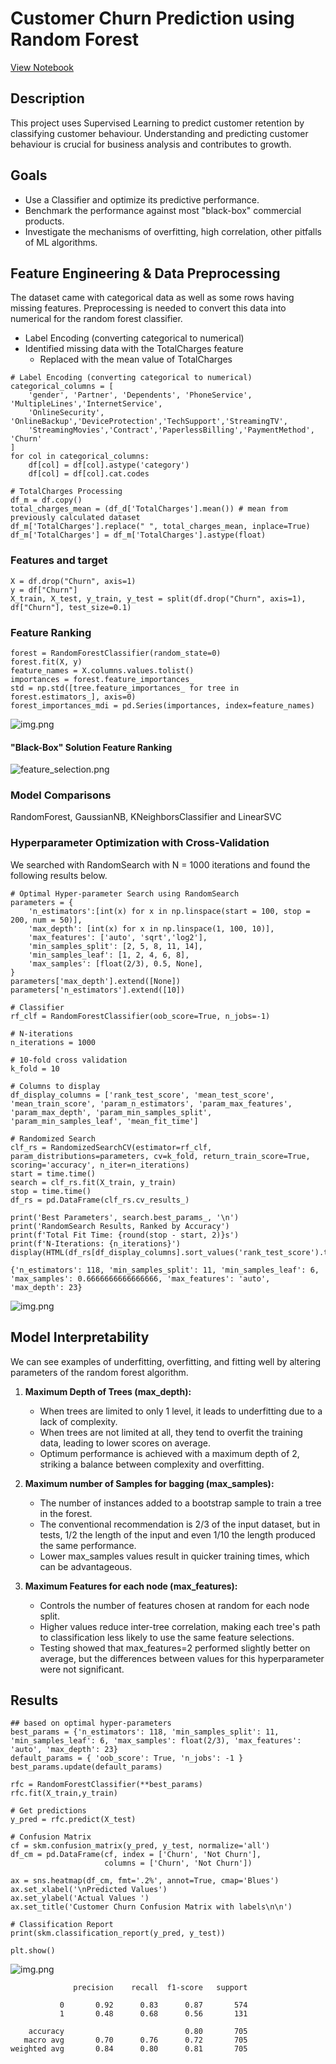 # Customer Churn Prediction using Random Forest
[View Notebook](https://github.com/Dada-Tech/customer-churn-random-forest/blob/main/random-forest-classifier.ipynb)

## Description
This project uses Supervised Learning to predict customer retention by classifying customer behaviour.
Understanding and predicting customer behaviour is crucial for business analysis and contributes to growth.

## Goals
* Use a Classifier and optimize its predictive performance.
* Benchmark the performance against most "black-box" commercial products.
* Investigate the mechanisms of overfitting, high correlation, other pitfalls of ML algorithms.

## Feature Engineering & Data Preprocessing
The dataset came with categorical data as well as some rows having missing features. Preprocessing is needed to convert this data into numerical for the random forest classifier.

* Label Encoding (converting categorical to numerical)
* Identified missing data with the TotalCharges feature
  * Replaced with the mean value of TotalCharges
```
# Label Encoding (converting categorical to numerical)
categorical_columns = [
    'gender', 'Partner', 'Dependents', 'PhoneService', 'MultipleLines','InternetService',
    'OnlineSecurity', 'OnlineBackup','DeviceProtection','TechSupport','StreamingTV',
    'StreamingMovies','Contract','PaperlessBilling','PaymentMethod', 'Churn'
]
for col in categorical_columns:
    df[col] = df[col].astype('category')
    df[col] = df[col].cat.codes

# TotalCharges Processing
df_m = df.copy()
total_charges_mean = (df_d['TotalCharges'].mean()) # mean from previously calculated dataset
df_m['TotalCharges'].replace(" ", total_charges_mean, inplace=True)
df_m['TotalCharges'] = df_m['TotalCharges'].astype(float)
```

### Features and target
```
X = df.drop("Churn", axis=1)
y = df["Churn"]
X_train, X_test, y_train, y_test = split(df.drop("Churn", axis=1),  df["Churn"], test_size=0.1)
```

### Feature Ranking
```
forest = RandomForestClassifier(random_state=0)
forest.fit(X, y)
feature_names = X.columns.values.tolist()
importances = forest.feature_importances_
std = np.std([tree.feature_importances_ for tree in forest.estimators_], axis=0)
forest_importances_mdi = pd.Series(importances, index=feature_names)
```
![img.png](resources/feature-importance-mdi.png)

#### "Black-Box" Solution Feature Ranking
![feature_selection.png](resources/feature-importance.png)

### Model Comparisons
RandomForest, GaussianNB, KNeighborsClassifier and LinearSVC

### Hyperparameter Optimization with Cross-Validation
We searched with RandomSearch with N = 1000 iterations and found the following results below.

```
# Optimal Hyper-parameter Search using RandomSearch
parameters = {
    'n_estimators':[int(x) for x in np.linspace(start = 100, stop = 200, num = 50)],
    'max_depth': [int(x) for x in np.linspace(1, 100, 10)],
    'max_features': ['auto', 'sqrt','log2'],
    'min_samples_split': [2, 5, 8, 11, 14],
    'min_samples_leaf': [1, 2, 4, 6, 8],
    'max_samples': [float(2/3), 0.5, None],
}
parameters['max_depth'].extend([None])
parameters['n_estimators'].extend([10])

# Classifier
rf_clf = RandomForestClassifier(oob_score=True, n_jobs=-1)

# N-iterations
n_iterations = 1000

# 10-fold cross validation
k_fold = 10

# Columns to display
df_display_columns = ['rank_test_score', 'mean_test_score', 'mean_train_score', 'param_n_estimators', 'param_max_features', 'param_max_depth', 'param_min_samples_split', 'param_min_samples_leaf', 'mean_fit_time']

# Randomized Search
clf_rs = RandomizedSearchCV(estimator=rf_clf, param_distributions=parameters, cv=k_fold, return_train_score=True, scoring='accuracy', n_iter=n_iterations)
start = time.time()
search = clf_rs.fit(X_train, y_train)
stop = time.time()
df_rs = pd.DataFrame(clf_rs.cv_results_)

print('Best Parameters', search.best_params_, '\n')
print('RandomSearch Results, Ranked by Accuracy')
print(f'Total Fit Time: {round(stop - start, 2)}s')
print(f'N-Iterations: {n_iterations}')
display(HTML(df_rs[df_display_columns].sort_values('rank_test_score').to_html()))
```
```
{'n_estimators': 118, 'min_samples_split': 11, 'min_samples_leaf': 6, 'max_samples': 0.6666666666666666, 'max_features': 'auto', 'max_depth': 23}
```
![img.png](resources/hyperparameter-rank.png)

## Model Interpretability
We can see examples of underfitting, overfitting, and fitting well by altering parameters of the random forest algorithm.

1. **Maximum Depth of Trees (max_depth):**
    - When trees are limited to only 1 level, it leads to underfitting due to a lack of complexity.
    - When trees are not limited at all, they tend to overfit the training data, leading to lower scores on average.
    - Optimum performance is achieved with a maximum depth of 2, striking a balance between complexity and overfitting.

2. **Maximum number of Samples for bagging (max_samples):**
    - The number of instances added to a bootstrap sample to train a tree in the forest.
    - The conventional recommendation is 2/3 of the input dataset, but in tests, 1/2 the length of the input and even 1/10 the length produced the same performance.
    - Lower max_samples values result in quicker training times, which can be advantageous.

3. **Maximum Features for each node (max_features):**
    - Controls the number of features chosen at random for each node split.
    - Higher values reduce inter-tree correlation, making each tree's path to classification less likely to use the same feature selections.
    - Testing showed that max_features=2 performed slightly better on average, but the differences between values for this hyperparameter were not significant.

## Results
```
## based on optimal hyper-parameters
best_params = {'n_estimators': 118, 'min_samples_split': 11, 'min_samples_leaf': 6, 'max_samples': float(2/3), 'max_features': 'auto', 'max_depth': 23}
default_params = { 'oob_score': True, 'n_jobs': -1 }
best_params.update(default_params)

rfc = RandomForestClassifier(**best_params)
rfc.fit(X_train,y_train)

# Get predictions
y_pred = rfc.predict(X_test)

# Confusion Matrix
cf = skm.confusion_matrix(y_pred, y_test, normalize='all')
df_cm = pd.DataFrame(cf, index = ['Churn', 'Not Churn'],
                     columns = ['Churn', 'Not Churn'])

ax = sns.heatmap(df_cm, fmt='.2%', annot=True, cmap='Blues')
ax.set_xlabel('\nPredicted Values')
ax.set_ylabel('Actual Values ')
ax.set_title('Customer Churn Confusion Matrix with labels\n\n')

# Classification Report
print(skm.classification_report(y_pred, y_test))

plt.show()
```
![img.png](resources/rf_confusion_matrix.png)

```
              precision    recall  f1-score   support

           0       0.92      0.83      0.87       574
           1       0.48      0.68      0.56       131

    accuracy                           0.80       705
   macro avg       0.70      0.76      0.72       705
weighted avg       0.84      0.80      0.81       705
```
